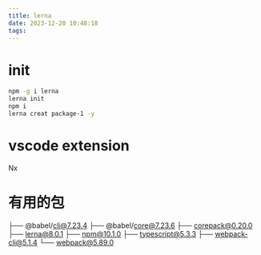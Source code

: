 ```yaml
---
title: lerna
date: 2023-12-20 10:48:18
tags:
---
```



# init

``` sh
npm -g i lerna 
lerna init
npm i
lerna creat package-1 -y
```

# vscode extension
Nx


# 有用的包
├── @babel/cli@7.23.4
├── @babel/core@7.23.6
├── corepack@0.20.0
├── lerna@8.0.1
├── npm@10.1.0
├── typescript@5.3.3
├── webpack-cli@5.1.4
└── webpack@5.89.0